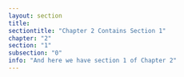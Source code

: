 ```yaml
---
layout: section
title:
sectiontitle: "Chapter 2 Contains Section 1"
chapter: "2"
section: "1"
subsection: "0"
info: "And here we have section 1 of Chapter 2"
---
```

